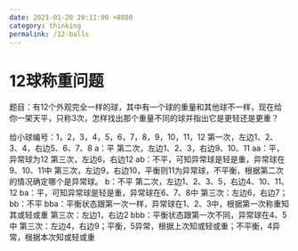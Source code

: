 ```yaml
---
date: 2021-01-20 20:11:00 +0800
category: thinking
permalink: /12-balls
---
```


# 12球称重问题

题目：有12个外观完全一样的球，其中有一个球的重量和其他球不一样，现在给你一架天平，只称3次，怎样找出那个重量不同的球并指出它是更轻还是更重？

给小球编号：1，2，3，4，5，6，7，8，9，10，11，12
第一次，左边1、2、3、4，右边5、6、7、8
a：平
    第二次，左边1、2、3，右边9、10、11
    aa：平，异常球为12
        第三次，左边6，右边12
    ab：不平，可知异常球是轻是重，异常球在9、10、11中
        第三次，左边9，右边10，平衡则11为异常球，不平衡，根据第二次的情况确定哪个是异常球。
b：不平
    第二次，左边1、2、3、5，右边4、10、11、12
    ba：平，可知异常球是轻是重，异常球在6、7、8中
        第三次：左边6，右边7；
    bb：不平
        bba：平衡状态跟第一次一样，异常球在1、2、3中，根据第一次称重知其或轻或重
            第三次：左边1，右边2
        bbb：平衡状态跟第一次不同，异常球在4、5中
            第三次：左边4，右边9；平衡，5异常，根据上次知或轻或重；不平衡，4异常，根据本次知或轻或重

